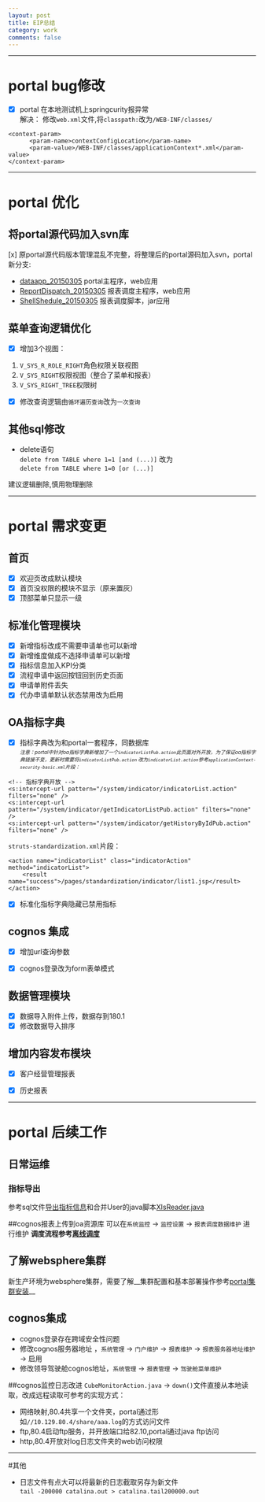 ```yaml
---
layout: post
title: EIP总结
category: work
comments: false
---
```

---
# portal bug修改
+ [x] portal 在本地测试机上springcurity报异常  
解决：
修改`web.xml`文件,将`classpath:`改为`/WEB-INF/classes/`

```
<context-param>
	  <param-name>contextConfigLocation</param-name>
	  <param-value>/WEB-INF/classes/applicationContext*.xml</param-value>
</context-param>
```
---
# portal 优化
## 将portal源代码加入svn库
[x] 原portal源代码版本管理混乱不完整，将整理后的portal源码加入svn，portal新分支:

+ [dataapp_20150305](https://10.137.80.91:6103/svn/root/EIP/EIP2/dwcode/portal-java/dataapp_20150305) portal主程序，web应用
+ [ReportDispatch_20150305](https://10.137.80.91:6103/svn/root/EIP/EIP2/dwcode/portal-java/ReportDispatch_20150305) 报表调度主程序，web应用
+ [ShellShedule_20150305](https://10.137.80.91:6103/svn/root/EIP/EIP2/dwcode/portal-java/ShellShedule_20150305) 报表调度脚本，jar应用

## 菜单查询逻辑优化

+ [x] 增加3个视图：

 1. `V_SYS_R_ROLE_RIGHT`角色权限关联视图
 2. `V_SYS_RIGHT`权限视图（整合了菜单和报表）
 3. `V_SYS_RIGHT_TREE`权限树

+ [x] 修改查询逻辑由`循环遍历查询`改为`一次查询`

## 其他sql修改
+ delete语句  
`delete from TABLE where 1=1 [and (...)]`
改为  
`delete from TABLE where 1=0 [or (...)]`

建议逻辑删除,慎用物理删除

---
# portal 需求变更

## 首页
+ [x] 欢迎页改成默认模块
+ [x] 首页没权限的模块不显示（原来置灰）
+ [x] 顶部菜单只显示一级

## 标准化管理模块
+ [x] 新增指标改成不需要申请单也可以新增
+ [x] 新增维度做成不选择申请单可以新增
+ [x] 指标信息加入KPI分类
+ [x] 流程申请中返回按钮回到历史页面
+ [x] 申请单附件丢失
+ [x] 代办申请单默认状态禁用改为启用

## OA指标字典
+ [x] 指标字典改为和portal一套程序，同数据库  
<font size=1>_注意：portal中针对oa指标字典新增加了一个`indicatorListPub.action`此页面对外开放，为了保证oa指标字典链接不变，更新时需要将`indicatorListPub.action` 改为`indicatorList.action`参考`applicationContext-security-basic.xml`片段：_</font>  

```
<!-- 指标字典开放 -->
<s:intercept-url pattern="/system/indicator/indicatorList.action" filters="none" /> 
<s:intercept-url pattern="/system/indicator/getIndicatorListPub.action" filters="none" /> 
<s:intercept-url pattern="/system/indicator/getHistoryByIdPub.action" filters="none" />
```

`struts-standardization.xml`片段：

```
<action name="indicatorList" class="indicatorAction" method="indicatorList">
    <result name="success">/pages/standardization/indicator/list1.jsp</result>
</action>
```

+ [x] 标准化指标字典隐藏已禁用指标

## cognos 集成
+ [x] 增加url查询参数
+ [x] cognos登录改为form表单模式


## 数据管理模块
+ [x] 数据导入附件上传，数据存到180.1
+ [x] 修改数据导入排序

## 增加内容发布模块
+ [x] 客户经营管理报表
+ [x] 历史报表



---
# portal 后续工作
## 日常运维
### 指标导出
参考sql文件[导出指标信息](/atts/sql/导出指标信息.txt)和合并User的java脚本[XlsReader.java](/atts/java/XlsReader.java)

##cognos报表上传到oa资源库
可以在`系统监控` -> `监控设置` -> `报表调度数据维护` 进行维护
__调度流程参考[离线调度](report-dispatch.html)__

## 了解websphere集群
新生产环境为websphere集群，需要了解__集群配置和基本部署操作参考[portal集群安装](/java/2015/08/05/was-cluster.html)__

## cognos集成
+ cognos登录存在跨域安全性问题
+ 修改cognos服务器地址 ，`系统管理` -> `门户维护` -> `报表维护` -> `报表服务器地址维护` -> 启用
+ 修改领导驾驶舱cognos地址，`系统管理` -> `报表管理` -> `驾驶舱菜单维护`

##cognos监控日志改进
`CubeMonitorAction.java` -> `down()`文件直接从本地读取，改成远程读取可参考的实现方式：

- 网络映射,80.4共享一个文件夹，portal通过形如`//10.129.80.4/share/aaa.log`的方式访问文件
- ftp,80.4启动ftp服务，并开放端口给82.10,portal通过java ftp访问
- http,80.4开放对log日志文件夹的web访问权限

---
#其他
+ 日志文件有点大可以将最新的日志截取另存为新文件  
`tail -200000 catalina.out > catalina.tail200000.out`





